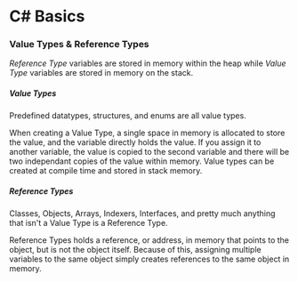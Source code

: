 # C# Basics

### Value Types & Reference Types
*Reference Type* variables are stored in memory within the heap while *Value Type* variables are stored in memory on the stack. 

##### Value Types
Predefined datatypes, structures, and enums are all value types. 

When creating a Value Type, a single space in memory is allocated to store the value, and the variable directly holds the value. If you assign it to another variable, the value is copied to the second variable and there will be two independant copies of the value within memory. Value types can be created at compile time and stored in stack memory.

##### Reference Types
Classes, Objects, Arrays, Indexers, Interfaces, and pretty much anything that isn't a Value Type is a Reference Type.

Reference Types holds a reference, or address, in memory that points to the object, but is not the object itself. Because of this, assigning multiple variables to the same object simply creates references to the same object in memory.